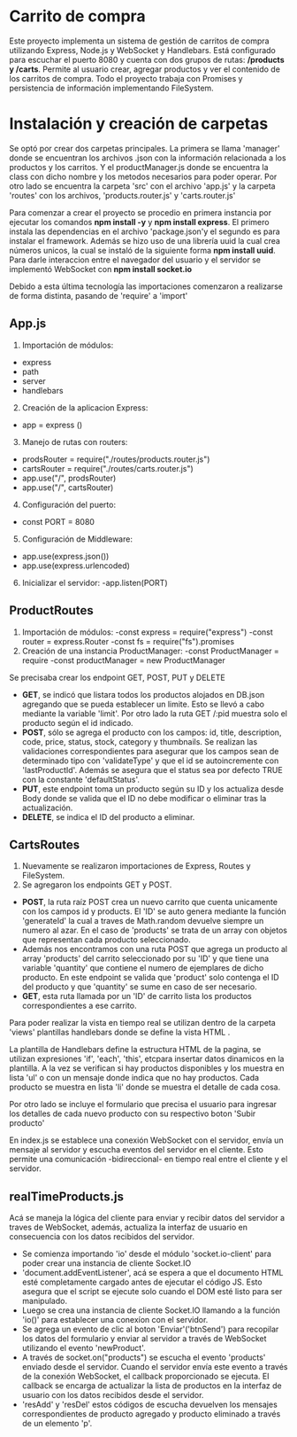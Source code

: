 ﻿# Carrito de compra

Este proyecto implementa un sistema de gestión de carritos de compra utilizando Express, Node.js y WebSocket y Handlebars. Está configurado para escuchar el puerto 8080 y cuenta con dos grupos de rutas: **/products y /carts**. Permite al usuario crear, agregar productos y ver el contenido de los carritos de compra.
Todo el proyecto trabaja con Promises y persistencia de información implementando FileSystem.

# Instalación y creación de carpetas

Se optó por crear dos carpetas principales. La primera se llama 'manager' donde se encuentran los archivos .json con la información relacionada a los productos y los carritos. Y el productManager.js donde se encuentra la class con dicho nombre y los metodos necesarios para poder operar.
Por otro lado se encuentra la carpeta 'src' con el archivo 'app.js' y la carpeta 'routes' con los archivos, 'products.router.js' y 'carts.router.js'

Para comenzar a crear el proyecto se procedio en primera instancia por ejecutar los comandos **npm install -y** y **npm install express**. 
El primero instala las dependencias en el archivo 'package.json'y el segundo es para instalar el framework.
Además se hizo uso de una librería uuid la cual crea números unicos, la cual se instaló de la siguiente forma **npm install uuid**.
Para darle interaccion entre el navegador del usuario y el servidor se implementó WebSocket con **npm install socket.io**

Debido a esta última tecnología las importaciones comenzaron a realizarse de forma distinta, pasando de 'require' a 'import'

## App.js

1. Importación de módulos:
- express
- path
- server
- handlebars

2. Creación de la aplicacion Express:
- app = express ()
3. Manejo de rutas con routers:
- prodsRouter = require("./routes/products.router.js")
-  cartsRouter = require("./routes/carts.router.js") 
- app.use("/", prodsRouter)
- app.use("/", cartsRouter)
4. Configuración del puerto:
- const PORT = 8080
5. Configuración de Middleware:
- app.use(express.json())
- app.use(express.urlencoded)
6. Inicializar el servidor:
-app.listen(PORT)

## ProductRoutes
1. Importación de módulos:
-const express = require("express")
-const router = express.Router
-const fs = require("fs").promises
2. Creación de una instancia ProductManager:
-const ProductManager = require
-const productManager = new ProductManager

Se precisaba crear los endpoint GET, POST, PUT y DELETE
 -  **GET**, se indicó que listara todos los productos alojados en DB.json agregando que se pueda establecer un limite. Esto se llevó a cabo mediante la variable 'limit'.
Por otro lado la ruta GET /:pid muestra solo el producto según el id indicado.
-  **POST**, sólo se agrega el producto con los campos: id, title, description, code, price, status, stock, category y thumbnails. 
Se realizan las validaciones correspondientes para asegurar que los campos sean de determinado tipo con 'validateType' y que el id se autoincremente con 'lastProductId'.
Además se asegura que el status sea por defecto TRUE con la constante 'defaultStatus'.
- **PUT**, este endpoint toma un producto según su ID y los actualiza desde Body donde se valida que el ID no debe modificar o eliminar tras la actualización.
- **DELETE**, se indica el ID del producto a eliminar.


## CartsRoutes
1. Nuevamente se realizaron importaciones de Express, Routes y FileSystem.
2. Se agregaron los endpoints GET y POST.
- **POST**, la ruta raíz POST crea un nuevo carrito que cuenta unicamente con los campos id y products. El 'ID' se auto genera mediante la función 'generateId' la cual a traves de Math.random devuelve siempre un numero al azar. En el caso de 'products' se trata de un array con objetos que representan cada producto seleccionado.
- Además nos encontramos con una ruta POST que agrega un producto al array 'products' del carrito seleccionado por su 'ID' y que tiene una variable 'quantity' que contiene el numero de ejemplares de dicho producto. En este endpoint se valida que 'product' solo contenga el ID del producto y que 'quantity' se sume en caso de ser necesario.
- **GET**, esta ruta llamada por un 'ID' de carrito lista los productos correspondientes a ese carrito.

Para poder realizar la vista en tiempo real se utilizan dentro de la carpeta 'views' plantillas handlebars donde se define la vista HTML .

La plantilla de Handlebars define la estructura HTML de la pagina, se utilizan expresiones 'if', 'each', 'this', etcpara insertar datos dinamicos en la plantilla. A la vez se verifican si hay productos disponibles y los muestra en lista 'ul' o con un mensaje donde indica que no hay productos.
Cada producto se muestra en lista 'li' donde se muestra el detalle de cada cosa.

Por otro lado se incluye el formulario que precisa el usuario para ingresar los detalles de cada nuevo producto con su respectivo boton 'Subir producto'

En index.js se establece una conexión WebSocket con el servidor, envía un mensaje al servidor y escucha eventos del servidor en el cliente. Esto permite una comunicación -bidireccional- en tiempo real entre el cliente y el servidor.

## realTimeProducts.js
Acá se maneja la lógica del cliente para enviar y recibir datos del servidor a traves de WebSocket, además, actualiza la interfaz de usuario en consecuencia con los datos recibidos del servidor.

- Se comienza importando 'io' desde el módulo 'socket.io-client' para poder crear una instancia de cliente Socket.IO
- 'document.addEventListener', acá se espera a que el documento HTML esté completamente cargado antes de ejecutar el código JS. Esto asegura que el script se ejecute solo cuando el DOM esté listo para ser manipulado.
- Luego se crea una instancia de cliente Socket.IO llamando a la función 'io()' para establecer una conexíon con el servidor.
- Se agrega un evento de clic al boton 'Enviar'('btnSend') para recopilar los datos del formulario y enviar al servidor a través de WebSocket utilizando el evento 'newProduct'.
- A través de socket.on("products") se escucha el evento 'products' enviado desde el servidor. Cuando el servidor envía este evento a través de la conexión WebSocket, el callback proporcionado se ejecuta. El callback se encarga de actualizar la lista de productos en la interfaz de usuario con los datos recibidos desde el servidor.
- 'resAdd' y 'resDel' estos códigos de escucha devuelven los mensajes correspondientes de producto agregado y producto eliminado a través de un elemento 'p'.






